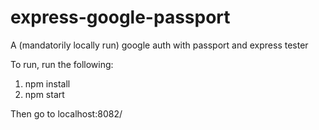 # express-google-passport
A (mandatorily locally run) google auth with passport and express tester

To run, run the following:
1) npm install
2) npm start

Then go to localhost:8082/ 
